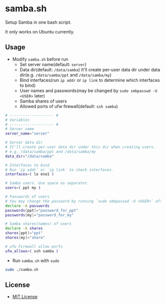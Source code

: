 # samba.sh
Setup Samba in one bash script.

It only works on Ubuntu currently.

## Usage
* Modify `samba.sh` before run
  * Set server name(default: `server`)
  * Data dir(default: `/data/samba`)
    It'll create per-user data dir under data dir(e.g. `/data/samba/ppt` and `/data/samba/my`)
  * Bind interfaces(run `ip addr` or `ip link` to determine which interfaces to bind)
  * User names and passwords(may be changed by `sudo smbpasswd -U <USER>` later)
  * Samba shares of users
  * Allowed ports of ufw firewall(default: `ssh samba`)

```bash
# -------------------- #
# Variables
# -------------------- #
# Server name
server_name="server"

# Server data dir
# It'll create per-user data dir under this dir when creating users.
# e.g. /data/samba/ppt and /data/samba/my
data_dir="/data/samba"

# Interfaces to bind
# Run `ip addr` or `ip link` to check interfaces.
interfaces=( lo eno1 )

# Samba users. Use space as separator.
users=( ppt my )

# Passwords of users
# You may change the password by running `sudo smbpasswd -U <USER>` after running this script.
declare -A passwords
passwords[ppt]="password_for_ppt"
passwords[my]="password_for_my"

# Samba shares(names) of users
declare -A shares
shares[ppt]="ppt"
shares[my]="share"

# ufw Firewall allow ports
ufw_allows=( ssh samba )

```

* Run `samba.sh` with `sudo`

```bash
sudo ./samba.sh
```

## License
* [MIT License](LICENSE)
